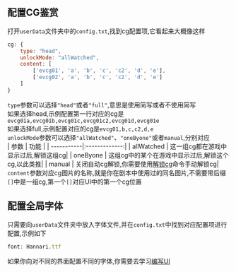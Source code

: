 ## 配置CG鉴赏
打开`userData`文件夹中的`config.txt`,找到cg配置项,它看起来大概像这样
```js
cg: {
    type: "head",
    unlockMode: "allWatched",
    content: [
        ['evcg01', 'a', 'b', 'c', 'c2', 'd', 'e'],
        ['evcg02', 'a', 'b', 'c', 'c2', 'd', 'e']
    ]
}
```
`type`参数可以选择`"head"`或者`"full"`,意思是使用简写或者不使用简写<br/>
如果选择head,示例配置第一行对应的cg是`evcg01a,evcg01b,evcg01c,evcg01c2,evcg01d,evcg01e`<br/>
如果选择full,示例配置对应的cg是`evcg01,b,c,c2,d,e`<br/>
`unlockMode`参数可以选择`"allWatched"`、`"oneByone"`或者`manual`,分别对应<br/>
| 参数        | 功能         |
| -----------|:-------------:|
| allWatched | 这一组cg都在游戏中显示过后,解锁这组cg|
| oneByone   | 这组cg中的某个在游戏中显示过后,解锁这个cg,以此类推|
| manual     | 关闭自动cg解锁,你需要使用[解锁cg](#解锁cg)命令手动解锁cg|
`content`参数对应cg图片的名称,就是你在剧本中使用过的同名图片,不需要带后缀<br/>
`[]`中是一组cg,第一个`[]`对应UI中的第一个cg位置<br/>
## 配置全局字体
只需要向`userData`文件夹中放入字体文件,并在`config.txt`中找到对应配置项进行配置,示例如下
```js
font: Hannari.ttf
```
如果你向对不同的界面配置不同的字体,你需要去学习[编写UI](../extend/ui)